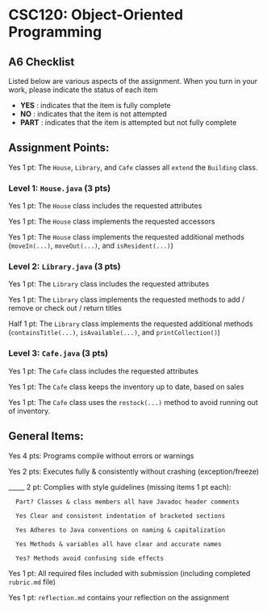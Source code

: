 # CSC120: Object-Oriented Programming
## A6 Checklist

Listed below are various aspects of the assignment.  When you turn in your work, please indicate the status of each item

- **YES** : indicates that the item is fully complete
- **NO** : indicates that the item is not attempted
- **PART** : indicates that the item is attempted but not fully complete


## Assignment Points:

Yes 1 pt: The `House`, `Library`, and `Cafe` classes all `extend` the `Building` class.

### Level 1: `House.java` (3 pts)

Yes 1 pt: The `House` class includes the requested attributes

Yes 1 pt: The `House` class implements the requested accessors

Yes 1 pt: The `House` class implements the requested additional methods (`moveIn(...)`, `moveOut(...)`, and `isResident(...)`)

### Level 2: `Library.java` (3 pts)

Yes 1 pt: The `Library` class includes the requested attributes

Yes 1 pt: The `Library` class implements the requested methods to add / remove or check out / return titles

Half 1 pt: The `Library` class implements the requested additional methods (`containsTitle(...)`, `isAvailable(...)`, and `printCollection()`)

### Level 3: `Cafe.java` (3 pts)

Yes 1 pt: The `Cafe` class includes the requested attributes

Yes 1 pt: The `Cafe` class keeps the inventory up to date, based on sales

Yes 1 pt: The `Cafe` class uses the `restock(...)` method to avoid running out of inventory.



## General Items:

Yes 4 pts: Programs compile without errors or warnings

Yes 2 pts: Executes fully & consistently without crashing (exception/freeze)

_____ 2 pt: Complies with style guidelines (missing items 1 pt each):

      Part? Classes & class members all have Javadoc header comments

      Yes Clear and consistent indentation of bracketed sections

      Yes Adheres to Java conventions on naming & capitalization

      Yes Methods & variables all have clear and accurate names

      Yes? Methods avoid confusing side effects

Yes 1 pt: All required files included with submission (including completed `rubric.md` file)

Yes 1 pt: `reflection.md` contains your reflection on the assignment
